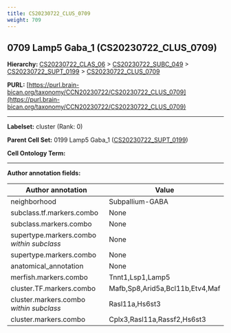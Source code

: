 ```yaml
---
title: CS20230722_CLUS_0709
weight: 709
---
```

## 0709 Lamp5 Gaba_1 (CS20230722_CLUS_0709)
<b>Hierarchy: </b>
[CS20230722_CLAS_06](../CS20230722_CLAS_06) >
[CS20230722_SUBC_049](../CS20230722_SUBC_049) >
[CS20230722_SUPT_0199](../CS20230722_SUPT_0199) >
[CS20230722_CLUS_0709](../CS20230722_CLUS_0709)

**PURL:** [https://purl.brain-bican.org/taxonomy/CCN20230722/CS20230722_CLUS_0709](https://purl.brain-bican.org/taxonomy/CCN20230722/CS20230722_CLUS_0709)

---


**Labelset:** cluster (Rank: 0)

**Parent Cell Set:** 0199 Lamp5 Gaba_1 ([CS20230722_SUPT_0199](../CS20230722_SUPT_0199))



**Cell Ontology Term:** 

[MARKER GENES.]: #


---

[TRANSFERRED ANNOTATIONS.]: #


[AUTHOR ANNOTATION FIELDS.]: #


**Author annotation fields:**

| Author annotation | Value |
|-------------------|-------|
|neighborhood|Subpallium-GABA|
|subclass.tf.markers.combo|None|
|subclass.markers.combo|None|
|supertype.markers.combo _within subclass_|None|
|supertype.markers.combo|None|
|anatomical_annotation|None|
|merfish.markers.combo|Tnnt1,Lsp1,Lamp5|
|cluster.TF.markers.combo|Mafb,Sp8,Arid5a,Bcl11b,Etv4,Maf|
|cluster.markers.combo _within subclass_|Rasl11a,Hs6st3|
|cluster.markers.combo|Cplx3,Rasl11a,Rassf2,Hs6st3|
